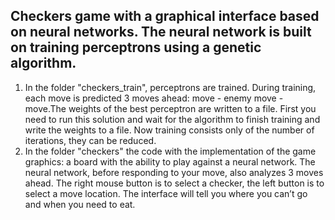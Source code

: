 ## Checkers game with a graphical interface based on neural networks. The neural network is built on training perceptrons using a genetic algorithm.
1. In the folder "checkers_train", perceptrons are trained. During training, each move is predicted 3 moves ahead: move - enemy move - move.The weights of the best perceptron are written to a file.
First you need to run this solution and wait for the algorithm to finish training and write the weights to a file. Now training consists only of the number of iterations, they can be reduced.
2. In the folder "checkers" the code with the implementation of the game graphics: a board with the ability to play against a neural network. The neural network, before responding to your move, also analyzes 3 moves ahead.
The right mouse button is to select a checker, the left button is to select a move location. The interface will tell you where you can’t go and when you need to eat.
